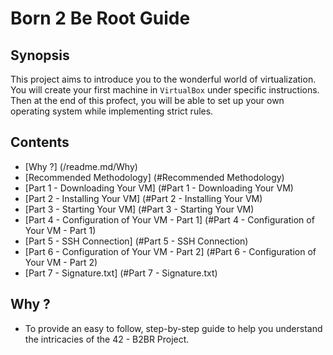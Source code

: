 
# Born 2 Be Root Guide

##  Synopsis

This project aims to introduce you to the wonderful world of virtualization.
You will create your first machine in `VirtualBox` under specific instructions. Then at the end of this profect, you will be able to set up your own operating system while implementing strict rules.

## Contents

- [Why ?] (/readme.md/Why)
- [Recommended Methodology] (#Recommended Methodology)
- [Part 1 - Downloading Your VM]  (#Part 1 - Downloading Your VM)
- [Part 2 - Installing Your VM] (#Part 2 - Installing Your VM)
- [Part 3 - Starting Your VM] (#Part 3 - Starting Your VM)
- [Part 4 - Configuration of Your VM - Part 1] (#Part 4 - Configuration of Your VM - Part 1)
- [Part 5 - SSH Connection] (#Part 5 - SSH Connection)
- [Part 6 - Configuration of Your VM - Part 2] (#Part 6 - Configuration of Your VM - Part 2)
- [Part 7 - Signature.txt] (#Part 7 - Signature.txt)

## Why ?

- To provide an easy to follow, step-by-step guide to help you understand the intricacies of the 42 - B2BR Project.